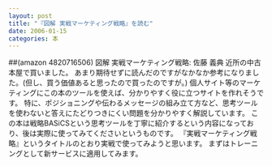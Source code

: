 ```yaml
---
layout: post
title: "『図解 実戦マーケティング戦略』を読む"
date: 2006-01-15
categories: 本
---
```

##(amazon 4820716506)  図解 実戦マーケティング戦略: 佐藤 義典
近所の中古本屋で買いました。
あまり期待せずに読んだのですがなかなか参考になりました。(但し、買う価値あると思ったので買ったのですが。)
個人サイト等のマーケティングにこの本のツールを使えば、分かりやすく役に立つサイトを作れそうです。
特に、ポジショニングや伝わるメッセージの組み立て方など、思考ツールを使わないと答えにたどりつきにくい問題を分かりやすく解説しています。
この本は戦略BASiCSという思考ツールを丁寧に紹介するという内容になっており、後は実際に使ってみてくださいというものです。
『実戦マーケティング戦略』というタイトルのとおり実戦で使ってみようと思います。
まずはトレーニングとして新サービスに適用してみます。

